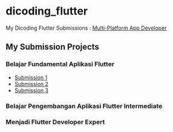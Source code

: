 # dicoding_flutter

My Dicoding Flutter Submissions : [Multi-Platform App Developer](https://www.dicoding.com/learningpaths/21)


## My Submission Projects

### Belajar Fundamental Aplikasi Flutter
- [Submission 1](https://github.com/dwiki08/flutter_dicoding/tree/fundamental_sub_1)
- [Submission 2](https://github.com/dwiki08/flutter_dicoding/tree/fundamental_sub_2)
- [Submission 3](https://github.com/dwiki08/flutter_dicoding/tree/fundamental_sub_3)


### Belajar Pengembangan Aplikasi Flutter Intermediate


### Menjadi Flutter Developer Expert
